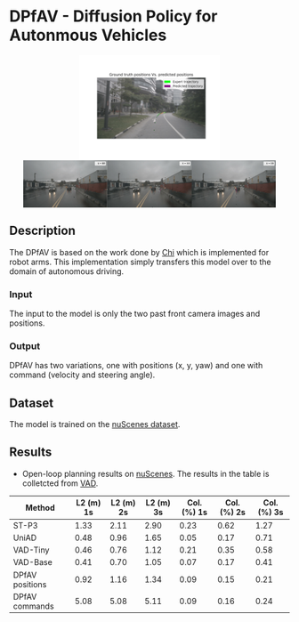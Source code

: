 # DPfAV - Diffusion Policy for Autonmous Vehicles

<div style="display: flex; justify-content: center;">
    <img src="figures/gt_vs_pred_1-1.png" alt="Description of image 1" style="width:50%;">
</div>

<div style="display: flex; justify-content: center;">
    <img src="figures/denoising_60-1.png" alt="Description of image 1" style="width:30%;">
    <img src="figures/denoising_90-1.png" alt="Description of image 2" style="width:30%;">
    <img src="figures/denoising_99-1.png" alt="Description of image 3" style="width:30%;">
</div>


## Description
The DPfAV is based on the work done by [Chi](https://github.com/real-stanford/diffusion_policy/tree/main) which is implemented for robot arms. This implementation simply transfers this model over to the domain of autonomous driving.

### Input
The input to the model is only the two past front camera images and positions.

### Output
DPfAV has two variations, one with positions (x, y, yaw) and one with command (velocity and steering angle). 

## Dataset
The model is trained on the [nuScenes dataset](https://www.nuscenes.org/nuscenes).

## Results

* Open-loop planning results on [nuScenes](https://github.com/hustvl/VAD/tree/main). The results in the table is colletcted from [VAD](https://github.com/hustvl/VAD/tree/main).

| Method   | L2 (m) 1s | L2 (m) 2s | L2 (m) 3s | Col. (%) 1s | Col. (%) 2s | Col. (%) 3s |
|----------|-----------|-----------|-----------|-------------|-------------|-------------|
| ST-P3    | 1.33      | 2.11      | 2.90      | 0.23        | 0.62        | 1.27        |
| UniAD    | 0.48      | 0.96      | 1.65      | 0.05        | 0.17        | 0.71        |
| VAD-Tiny | 0.46      | 0.76      | 1.12      | 0.21        | 0.35        | 0.58        |
| VAD-Base | 0.41      | 0.70      | 1.05      | 0.07        | 0.17        | 0.41        |
| DPfAV positions | 0.92 | 1.16 | 1.34 | 0.09 | 0.15 | 0.21
| DPfAV commands | 5.08 | 5.08 | 5.11 | 0.09 | 0.16 | 0.24





